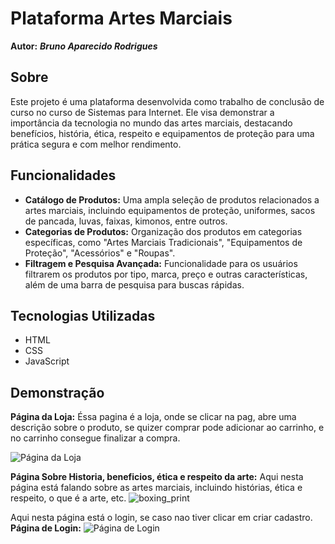 # Plataforma Artes Marciais

**Autor:** ***Bruno Aparecido Rodrigues***

## Sobre

Este projeto é uma plataforma desenvolvida como trabalho de conclusão de curso no curso de Sistemas para Internet. Ele visa demonstrar a importância da tecnologia no mundo das artes marciais, destacando benefícios, história, ética, respeito e equipamentos de proteção para uma prática segura e com melhor rendimento.

## Funcionalidades

- **Catálogo de Produtos:** Uma ampla seleção de produtos relacionados a artes marciais, incluindo equipamentos de proteção, uniformes, sacos de pancada, luvas, faixas, kimonos, entre outros.
- **Categorias de Produtos:** Organização dos produtos em categorias específicas, como "Artes Marciais Tradicionais", "Equipamentos de Proteção", "Acessórios" e "Roupas".
- **Filtragem e Pesquisa Avançada:** Funcionalidade para os usuários filtrarem os produtos por tipo, marca, preço e outras características, além de uma barra de pesquisa para buscas rápidas.

## Tecnologias Utilizadas

- HTML
- CSS
- JavaScript

## Demonstração

**Página da Loja:**
Éssa pagina é a loja, onde se clicar na pag, abre uma descrição sobre o produto, se quizer comprar pode adicionar ao carrinho, e no carrinho consegue finalizar a compra.

![Página da Loja](https://github.com/brunoroddrigues/Plataforma-TCC-atualizada/assets/142831593/cc397cae-c141-4353-9e43-417b97915753)



**Página Sobre Historia, beneficios, ética e respeito da arte:**
Aqui nesta página está falando sobre as artes marciais, incluindo histórias, ética e respeito, o que é a arte, etc.
![boxing_print](https://github.com/brunoroddrigues/Atualizado-TCC/assets/142831593/abbf64e5-123f-4587-b53d-55c06e8b6f84)


Aqui nesta página está o login, se caso nao tiver clicar em criar cadastro.
**Página de Login:**
![Página de Login](https://github.com/brunoroddrigues/Plataforma-TCC-atualizada/assets/142831593/1ce1860f-3269-4e24-b204-98e29d99bd6c)



